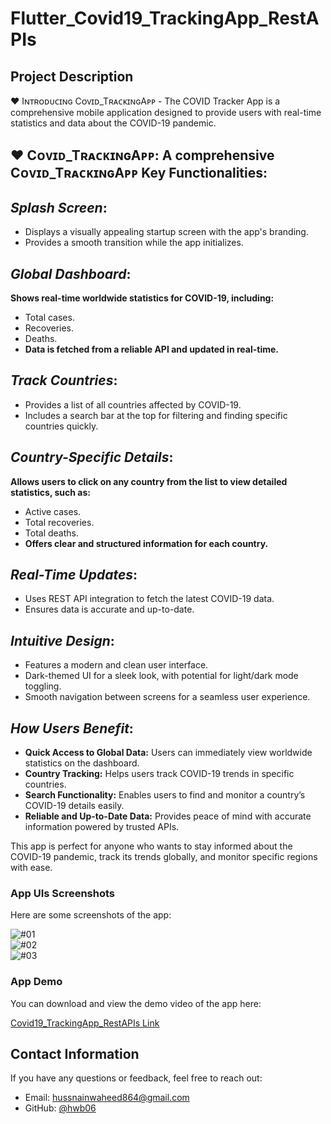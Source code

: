 # Flutter_Covid19_TrackingApp_RestAPIs 

## **Project Description**

♥ Iɴᴛʀᴏᴅᴜᴄɪɴɢ Cᴏᴠɪᴅ_TʀᴀᴄᴋɪɴɢAᴘᴘ - The COVID Tracker App is a comprehensive mobile application designed to provide users with real-time statistics and data about the COVID-19 pandemic.

## ♥ Cᴏᴠɪᴅ_TʀᴀᴄᴋɪɴɢAᴘᴘ: A comprehensive Cᴏᴠɪᴅ_TʀᴀᴄᴋɪɴɢAᴘᴘ **Key Functionalities**:

## *Splash Screen*:
- Displays a visually appealing startup screen with the app's branding.
- Provides a smooth transition while the app initializes.

## *Global Dashboard*:
**Shows real-time worldwide statistics for COVID-19, including:**
- Total cases.
- Recoveries.
- Deaths.
- **Data is fetched from a reliable API and updated in real-time.**

## *Track Countries*:
- Provides a list of all countries affected by COVID-19.
- Includes a search bar at the top for filtering and finding specific countries quickly.

## *Country-Specific Details*:
**Allows users to click on any country from the list to view detailed statistics, such as:**
- Active cases.
- Total recoveries.
- Total deaths.
- **Offers clear and structured information for each country.**

## *Real-Time Updates*:
- Uses REST API integration to fetch the latest COVID-19 data.
- Ensures data is accurate and up-to-date.

## *Intuitive Design*:
- Features a modern and clean user interface.
- Dark-themed UI for a sleek look, with potential for light/dark mode toggling.
- Smooth navigation between screens for a seamless user experience.

## *How Users Benefit*:
- **Quick Access to Global Data:** Users can immediately view worldwide statistics on the dashboard.
- **Country Tracking:** Helps users track COVID-19 trends in specific countries.
- **Search Functionality:** Enables users to find and monitor a country’s COVID-19 details easily.
- **Reliable and Up-to-Date Data:** Provides peace of mind with accurate information powered by trusted APIs.

This app is perfect for anyone who wants to stay informed about the COVID-19 pandemic, track its trends globally, and monitor specific regions with ease.

### **App UIs Screenshots**
Here are some screenshots of the app:

![#01](https://github.com/hwb06/Flutter_Covid19_TrackingApp_RestAPIs/blob/master/assets/images/01.png)  
![#02](https://github.com/hwb06/Flutter_Covid19_TrackingApp_RestAPIs/blob/master/assets/images/02.png)  
![#03](https://github.com/hwb06/Flutter_Covid19_TrackingApp_RestAPIs/blob/master/assets/images/03.png)  

### **App Demo**
You can download and view the demo video of the app here:

[Covid19_TrackingApp_RestAPIs Link](https://github.com/hwb06/Flutter_Covid19_TrackingApp_RestAPIs/releases/tag/v1.0)

## **Contact Information**
If you have any questions or feedback, feel free to reach out:

- Email: hussnainwaheed864@gmail.com
- GitHub: [@hwb06](https://github.com/hwb06)
